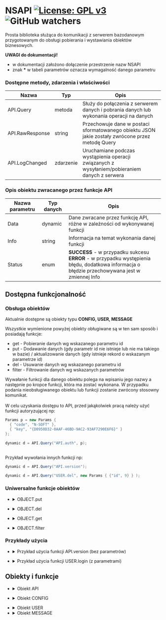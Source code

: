 # NSAPI [![License: GPL v3](https://img.shields.io/badge/License-GPLv3-blue.svg)](https://www.gnu.org/licenses/gpl-3.0) ![GitHub watchers](https://img.shields.io/github/watchers/mnatanek/nsapi?style=social)

Prosta biblioteka służąca do komunikacji z serwerem bazodanowym przygotowanym do obsługi pobierania i wystawiania obiektów biznesowych.

**UWAGI do dokumentacji!**
* w dokumentacji założono dołączenie przestrzenie nazw NSAPI
* znak __*__ w tabeli parametrów oznacza wymagalność danego parametru

### Dostępne metody, zdarzenia i właściwości

  Nazwa           | Typ       | Opis
  --------------- | --------- | ----------------
  API.Query       | metoda    | Służy do połączenia z serwerem danych i pobrania danych lub wykonania operacji na danych 
  API.RawResponse | string    | Przechowuje dane w postaci sformatowanego obiektu JSON jakie zostały zwrócone przez metodę Query
  API.LogChanged  | zdarzenie | Uruchamiane podczas wystąpienia operacji związanych z wysyłaniem/pobieraniem danych z serwera

### Opis obiektu zwracanego przez funkcje API

Nazwa parametru | Typ danych | Opis
--------------- | ---------- | ----
Data | dynamic | Dane zwracane przez funkcję API, różne w zależności od wykonywanej funkcji
Info | string | Informacja na temat wykonania danej funkcji
Status | enum | **SUCCESS** - w przypadku sukcesu<br> **ERROR** - w przypadku występienia błędu, dodatkowa informacja o błędzie przechowywana jest w zmiennej Info

## Dostępna funkcjonalność

### Obsługa obiektów

Aktualnie dostępne są obiekty typu **CONFIG, USER, MESSAGE**

Wszystkie wymienione powyżej obiekty obługiwane są w ten sam sposób i posiadają funkcje:
* get - Pobieranie danych wg wskazanego parametru id
* put - Dodawanie danych (gdy parametr id nie istnieje lub nie ma takiego w bazie) / aktualizowanie danych (gdy istnieje rekord o wskazanym parametrze id)
* del - Usuwanie danych wg wskazanego parametru id
* filter - Filtrowanie danych wg wskazanych parametrów

Wywałanie funkcji dla danego obiektu polega na wpisaniu jego nazwy a następnie po kropce funkcji, która ma zostać wykonana. W przypadku podania nieobsługiwanego obiektu lub funkcji zostanie zwrócony stosowny komunikat.
<br>
<br>W celu uzyskania dostępu to API, przed jakąkolwiek pracą należy użyć funkcji autoryzującej np:

  ```cs
  Params p = new Params { 
    { "code", "N-SOFT" }, 
    { "key", "{D0950D32-0AAF-46BD-9AC2-93AF7290E6F6}" }
  };
    
  dynamic d = API.Query("API.auth", p);
  ```
  
  <br>Przykład wywołania innych funkcji np:
  
  ```cs
  dynamic d = API.Query("API.version");
  ```
  
  ```cs
  dynamic d = API.Query("USER.del", new Params { {"id", 9} } );
  ```

### Uniwersalne funkcje obiektów

+ <details><summary>OBJECT.put</summary>

  Dodaje nowy lub edytuje istniejący obiekt o ścisle określonych parametrach. Parametry dla każdego obiektu są szczegółowo opisane w niniejszej dokumentacji w sekcji **Obiekty i funkcje**. Warunkiem edycji jest podanie parametru o nazwie *id*

</details>

+ <details><summary>OBJECT.del</summary>

  Usuwa istniejący obiekt o ścisle określonym parametrze o nazwie *id*.
  
</details>

+ <details><summary>OBJECT.get</summary>

  Zwraca istniejący obiekt o ścisle określonym parametrze o nazwie *id*.
    
</details>

+ <details><summary>OBJECT.filter</summary>
  
  Pobieranie danych z nałożonym filtrowaniem, sortowaniem i limitowaniem.<br>
  Ogólnie zasady są takie same jak w MySQL
  
  *Obiekt oczekiwany:*
  
  Nazwa parametru | Typ danych | Opis
  --------------- | ---------- | ----
  where | Params | Parametry wyszukiwania, gdzie <br> *Name* = "nazwa parametru" <br> *Value* = "operator wartość"<br>np: *{ "id", "> 3" }*
  limit | int | Ile rekodrów ma zwracać <br>np: *10*
  offset | int | Od którego ma zacząć zwracać (domyślnie 0)<br>np: *0*
  order | string[] | Lista parametrów w kolejności sortowania łącznie z kierunkiem sortowania<br>np: *["id ASC", "firstname DESC"]*

</details>

### Przykłady użycia

+ <details><summary>Przykład użycia funkcji API.version (bez parametrów)</summary>

  ```cs
  dynamic d = API.Query("API.version");
  ```
  
  Zwrócona zawartość
  
  ```json
  {
      "Data": "",
      "Info": "NS API v. 1.0.0",
      "Status": "OK"
  }
  ```

</details>
    
+ <details><summary>Przykład użycia funkcji USER.login (z parametrami)</summary>

  ```cs
  Params p = new Params {
      { "username", "jan" },
      { "password", "pass1234" }
  };
  
  dynamic d = API.Query("USER.login", p);
  ```
  
  Zwrócona zawartość
  
  ```json
  {
    "Data": [{
        "Id": "2",
        "Username": "jan",
        "Password": "pass1234"
    }],
    "Info": "",
    "Status": "SUCCESS"
  }
  ```
    
</details>

## Obiekty i funkcje

+ <details><summary>Obiekt API</summary>
  
  ### Dostępne funkcje: 
  
  <details><summary>API.version</summary>
    
    Zwraca informacje o aktualnie używanej wersji API  
    
  </details>
  
  <details><summary>API.auth</summary>
    
    Uzyskuje dostęp do API
    
    *Obiekt oczekiwany:*
    
    Nazwa parametru | Typ danych | Opis
    --------------- | ---------- | ----
    code | string | Kod użytkownika przyznany w trakcie udzialania licencji dostępowej
    key | string | Klucz przyznany w trakcie udzialania licencji dostępowej
    
  </details>
  
</details>

+ <details><summary>Obiekt CONFIG</summary>

  ### Struktura

  Nazwa parametru | Typ danych | Opis
  --------------- | ---------- | ----
  id | int | Identyfikator użytkownika
  type | string | Rodzaj informacji
  name | string | Nazwa ustawienia
  value | string | Wartość

</details>

+ <details><summary>Obiekt USER</summary>

  ### Struktura

  Nazwa parametru | Typ danych | Opis
  --------------- | ---------- | ----
  id | int | Identyfikator użytkownika
  type | int | Typ użytkownika <br> *0 - USER* <br> *1 - EMPLOYEE (wartość domyślna)* <br> *2 - SUPER ADMIN*
  username | string | Nazwa użytkownika
  password | string | Hasło użytkownika
  firstname | string | Imię
  lastname | string | Nazwisko
  email | string | Adres e-mail
  pesel | string | Pesel
  pin | string | Pin
  phone | string | Telefon
  street | string | Ulica
  city | string | Miejscowość
  postcode | string | Kod pocztowy
  
  ### Dostępne funkcje:
  
  + <details><summary>USER.login</summary>

    weryfikacja danych logowania

    *Obiekt oczekiwany:*

    Nazwa parametru | Typ danych | Opis
    --------------- | ---------- | ----
    username * | string | Nazwa użytkownika
    password * | string | Hasło użytkownika

  </details>

+ <details><summary>Obiekt MESSAGE</summary>

  ### Struktura

  Nazwa parametru | Typ danych | Opis
  --------------- | ---------- | ----
  id | int | Identyfikator użytkownika
  type | string | Rodzaj wiadomości
  text | string | Treść wiadomości
  subject | string | Temat rozmowy
  userid | int | Identyfikator użytkownika
  useridfriend | int | Identyfikator użytkownika friend
  status | bool | Status
  
</details>

</details>
